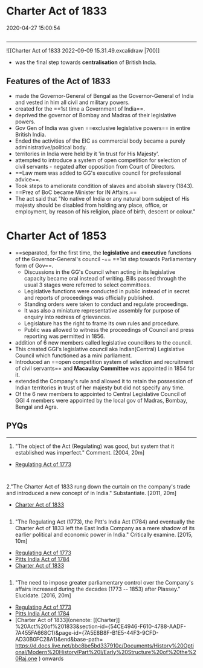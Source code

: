 # Charter Act of 1833

2020-04-27 15:00:54

```toc
```

---

![[Charter Act of 1833 2022-09-09 15.31.49.excalidraw |700]]

- was the final step towards **centralisation** of British India.

## Features of the Act of 1833

- made the Governor-General of Bengal as the Governor-General of India and vested in him all civil and military powers.
- created for the ==1st time a Government of India==.
- deprived the governor of Bombay and Madras of their legislative powers.
- Gov Gen of India was given ==exclusive legislative powers== in entire British India.
- Ended the activities of the EIC as commercial body became a purely administrative/political body.
- territories in India were held by it 'in trust for His Majesty'.
- attempted to introduce a system of open competition for selection of civil servants - negated after opposition from Court of Directors.
- ==Law mem was added to GG's executive council for professional advice==.
- Took steps to ameliorate condition of slaves and abolish slavery (1843).
- ==Prez of BoC became Minister for IN Affairs.==
- The act said that "No native of India or any natural born subject of His majesty should be disabled from holding any place, office, or employment, by reason of his religion, place of birth, descent or colour."

# Charter Act of 1853

- ==separated, for the first time, the **legislative** and **executive** functions of the Governor-General's council -== ==1st step towards Parliamentary form of Gov==.
	- Discussions in the GG's Council when acting in its legislative capacity became oral instead of writing. Bills passed through the usual 3 stages were referred to select committees.
	- Legislative functions were conducted in public instead of in secret and reports of proceedings was officially published.
	- Standing orders were taken to conduct and regulate proceedings.
	- It was also a miniature representative assembly for purpose of enquiry into redress of grievances.
	- Legislature has the right to frame its own rules and procedure.
	- Public was allowed to witness the proceedings of Council and press reporting was permitted in 1856.
- addition of 6 new members called legislative councillors to the council.
- This created GGI's legislative council aka Indian(Central) Legislative Council which functioned as a mini parliament.
- Introduced an ==open competition system of selection and recruitment of civil servants== and **Macaulay Committee** was appointed in 1854 for it.
- extended the Company's rule and allowed it to retain the possession of Indian territories in trust of her majesty but did not specify any time.
- Of the 6 new members to appointed to Central Legislative Council of GGI 4 members were appointed by the local gov of Madras, Bombay, Bengal and Agra.

## PYQs

---

1. "The object of the Act (Regulating) was good, but system that it established was imperfect." Comment. [2004, 20m]
- [Regulating Act of 1773](onenote:[[Regulating]]%20Act%20of%201773%20&section-id={54CE4946-F610-4788-AADF-7A455FA668C1}&page-id={537B98F4-9410-4E9D-9460-71644C5A4DD9}&end&base-path=https://d.docs.live.net/bbc8be5bd337910c/Documents/History%20Optional/Modern%20History/Part%20I/Early%20Structure%20of%20the%20Raj.one)

```ad-Answer


```


2."The Charter Act of 1833 rung down the curtain on the company's trade and introduced a new concept of in India." Substantiate. [2011, 20m]

- [Charter Act of 1833](onenote:[[Charter]]%20Act%20of%201833&section-id={54CE4946-F610-4788-AADF-7A455FA668C1}&page-id={7A5E8B8F-B1E5-44F3-9CFD-AD30B0FC28A1}&end&base-path=https://d.docs.live.net/bbc8be5bd337910c/Documents/History%20Optional/Modern%20History/Part%20I/Early%20Structure%20of%20the%20Raj.one)

```ad-Answer

```

1. "The Regulating Act (1773), the Pitt's India Act (1784) and eventually the Charter Act of 1833 left the East India Company as a mere shadow of its earlier political and economic power in India." Critically examine. [2015, 10m]
- [Regulating Act of 1773](onenote:[[Regulating]]%20Act%20of%201773%20&section-id={54CE4946-F610-4788-AADF-7A455FA668C1}&page-id={537B98F4-9410-4E9D-9460-71644C5A4DD9}&end&base-path=https://d.docs.live.net/bbc8be5bd337910c/Documents/History%20Optional/Modern%20History/Part%20I/Early%20Structure%20of%20the%20Raj.one)
- [Pitts India Act of 1784](onenote:[[Pitts]]%20India%20Act%20of%201784&section-id={54CE4946-F610-4788-AADF-7A455FA668C1}&page-id={3B05B8E8-2CD7-43F0-967C-0E6AF984E9F9}&end&base-path=https://d.docs.live.net/bbc8be5bd337910c/Documents/History%20Optional/Modern%20History/Part%20I/Early%20Structure%20of%20the%20Raj.one)
- [Charter Act of 1833](onenote:[[Charter]]%20Act%20of%201833&section-id={54CE4946-F610-4788-AADF-7A455FA668C1}&page-id={7A5E8B8F-B1E5-44F3-9CFD-AD30B0FC28A1}&end&base-path=https://d.docs.live.net/bbc8be5bd337910c/Documents/History%20Optional/Modern%20History/Part%20I/Early%20Structure%20of%20the%20Raj.one)

```ad-Answer

```

1. "The need to impose greater parliamentary control over the Company's affairs increased during the decades (1773 -- 1853) after Plassey." Elucidate. [2016, 20m]
- [Regulating Act of 1773](onenote:[[Regulating]]%20Act%20of%201773%20&section-id={54CE4946-F610-4788-AADF-7A455FA668C1}&page-id={537B98F4-9410-4E9D-9460-71644C5A4DD9}&end&base-path=https://d.docs.live.net/bbc8be5bd337910c/Documents/History%20Optional/Modern%20History/Part%20I/Early%20Structure%20of%20the%20Raj.one)
- [Pitts India Act of 1784](onenote:[[Pitts]]%20India%20Act%20of%201784&section-id={54CE4946-F610-4788-AADF-7A455FA668C1}&page-id={3B05B8E8-2CD7-43F0-967C-0E6AF984E9F9}&end&base-path=https://d.docs.live.net/bbc8be5bd337910c/Documents/History%20Optional/Modern%20History/Part%20I/Early%20Structure%20of%20the%20Raj.one)
- [Charter Act of 1833](onenote: [[Charter]] %20Act%20of%201833&section-id={54CE4946-F610-4788-AADF-7A455FA668C1}&page-id={7A5E8B8F-B1E5-44F3-9CFD-AD30B0FC28A1}&end&base-path= <https://d.docs.live.net/bbc8be5bd337910c/Documents/History%20Optional/Modern%20History/Part%20I/Early%20Structure%20of%20the%20Raj.one> ) onwards

```ad-Answer

```